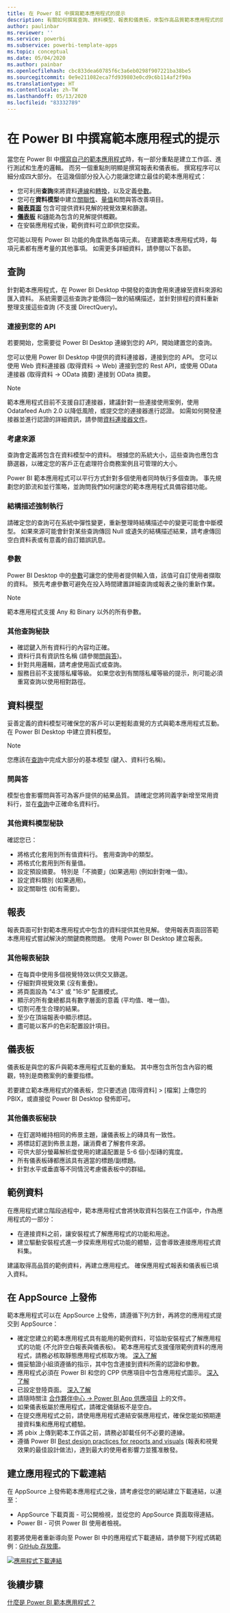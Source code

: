 ```yaml
---
title: 在 Power BI 中撰寫範本應用程式的提示
description: 有關如何撰寫查詢、資料模型、報表和儀表板，來製作高品質範本應用程式的提示
author: paulinbar
ms.reviewer: ''
ms.service: powerbi
ms.subservice: powerbi-template-apps
ms.topic: conceptual
ms.date: 05/04/2020
ms.author: painbar
ms.openlocfilehash: cbc833dea60785f6c3a6eb0298f907221ba38be5
ms.sourcegitcommit: 0e9e211082eca7fd939803e0cd9c6b114af2f90a
ms.translationtype: HT
ms.contentlocale: zh-TW
ms.lasthandoff: 05/13/2020
ms.locfileid: "83332789"
---
```

# <a name="tips-for-authoring-template-apps-in-power-bi"></a>在 Power BI 中撰寫範本應用程式的提示

當您在 Power BI 中[撰寫自己的範本應用程式](service-template-apps-create.md)時，有一部分重點是建立工作區、進行測試和生產的邏輯。 而另一個重點則明顯是撰寫報表和儀表板。 撰寫程序可以細分成四大部分。 在這幾個部分投入心力能讓您建立最佳的範本應用程式：

* 您可利用**查詢**來將資料[連線](desktop-connect-to-data.md)和[轉換](../transform-model/desktop-query-overview.md)，以及定義[參數](https://powerbi.microsoft.com/blog/deep-dive-into-query-parameters-and-power-bi-templates/)。 
* 您可在**資料模型**中建立[關聯性](../transform-model/desktop-create-and-manage-relationships.md)、[量值](../transform-model/desktop-measures.md)和問與答改善項目。  
* **[報表頁面](../create-reports/desktop-report-view.md)** 包含可提供資料見解的視覺效果和篩選。  
* **[儀表板](../consumer/end-user-dashboards.md)** 和[磚](../create-reports/service-dashboard-create.md)能為包含的見解提供概觀。
* 在安裝應用程式後，範例資料可立即供您探索。

您可能以現有 Power BI 功能的角度熟悉每項元素。 在建置範本應用程式時，每項元素都有應考量的其他事項。 如需更多詳細資料，請參閱以下各節。

<a name="queries"></a>

## <a name="queries"></a>查詢
針對範本應用程式，在 Power BI Desktop 中開發的查詢會用來連線至資料來源和匯入資料。 系統需要這些查詢才能傳回一致的結構描述，並針對排程的資料重新整理支援這些查詢 (不支援 DirectQuery)。

### <a name="connect-to-your-api"></a>連接到您的 API
若要開始，您需要從 Power BI Desktop 連線到您的 API，開始建置您的查詢。

您可以使用 Power BI Desktop 中提供的資料連接器，連接到您的 API。 您可以使用 Web 資料連接器 (取得資料 -> Web) 連接到您的 Rest API，或使用 OData 連接器 (取得資料 -> OData 摘要) 連接到 OData 摘要。

> [!NOTE]
> 範本應用程式目前不支援自訂連接器，建議針對一些連接使用案例，使用 Odatafeed Auth 2.0 以降低風險，或提交您的連接器進行認證。 如需如何開發連接器並進行認證的詳細資訊，請參閱[資料連接器文件](https://aka.ms/DataConnectors)。

### <a name="consider-the-source"></a>考慮來源
查詢會定義將包含在資料模型中的資料。 根據您的系統大小，這些查詢也應包含篩選器，以確定您的客戶正在處理符合商務案例且可管理的大小。

Power BI 範本應用程式可以平行方式針對多個使用者同時執行多個查詢。  事先規劃您的節流和並行策略，並詢問我們如何讓您的範本應用程式具備容錯功能。

### <a name="schema-enforcement"></a>結構描述強制執行
請確定您的查詢可在系統中彈性變更，重新整理時結構描述中的變更可能會中斷模型。 如果來源可能會針對某些查詢傳回 Null 或遺失的結構描述結果，請考慮傳回空白資料表或有意義的自訂錯誤訊息。

### <a name="parameters"></a>參數
Power BI Desktop 中的[參數](https://powerbi.microsoft.com/blog/deep-dive-into-query-parameters-and-power-bi-templates/)可讓您的使用者提供輸入值，該值可自訂使用者擷取的資料。 預先考慮參數可避免在投入時間建置詳細查詢或報表之後的重新作業。

> [!NOTE]
> 範本應用程式支援 Any 和 Binary 以外的所有參數。
>

### <a name="additional-query-tips"></a>其他查詢秘訣

* 確認鍵入所有資料行的內容均正確。
* 資料行具有資訊性名稱 (請參閱[問與答](#qa))。  
* 針對共用邏輯，請考慮使用函式或查詢。  
* 服務目前不支援隱私權等級。 如果您收到有關隱私權等級的提示，則可能必須重寫查詢以使用相對路徑。  

## <a name="data-models"></a>資料模型

妥善定義的資料模型可確保您的客戶可以更輕鬆直覺的方式與範本應用程式互動。 在 Power BI Desktop 中建立資料模型。

> [!NOTE]
> 您應該在[查詢](#queries)中完成大部分的基本模型 (鍵入、資料行名稱)。

### <a name="qa"></a>問與答
模型也會影響問與答可為客戶提供的結果品質。 請確定您將同義字新增至常用資料行，並在[查詢](#queries)中正確命名資料行。

### <a name="additional-data-model-tips"></a>其他資料模型秘訣

確認您已：

* 將格式化套用到所有值資料行。 套用查詢中的類型。  
* 將格式化套用到所有量值。
* 設定預設摘要。 特別是「不摘要」(如果適用) (例如針對唯一值)。  
* 設定資料類別 (如果適用)。  
* 設定關聯性 (如有需要)。  

## <a name="reports"></a>報表
報表頁面可針對範本應用程式中包含的資料提供其他見解。 使用報表頁面回答範本應用程式嘗試解決的關鍵商務問題。 使用 Power BI Desktop 建立報表。


### <a name="additional-report-tips"></a>其他報表秘訣

* 在每頁中使用多個視覺特效以供交叉篩選。  
* 仔細對齊視覺效果 (沒有重疊)。  
* 將頁面設為 "4:3" 或 "16:9" 配置模式。  
* 顯示的所有彙總都具有數字層面的意義 (平均值、唯一值)。  
* 切割可產生合理的結果。  
* 至少在頂端報表中顯示標誌。  
* 盡可能以客戶的色彩配置設計項目。  

<a name="dashboard"></a>

## <a name="dashboards"></a>儀表板
儀表板是與您的客戶與範本應用程式互動的重點。 其中應包含所包含內容的概觀，特別是商務案例的重要指標。

若要建立範本應用程式的儀表板，您只要透過 [取得資料] > [檔案] 上傳您的 PBIX，或直接從 Power BI Desktop 發佈即可。


### <a name="additional-dashboard-tips"></a>其他儀表板秘訣

* 在釘選時維持相同的佈景主題，讓儀表板上的磚具有一致性。  
* 將標誌釘選到佈景主題，讓消費者了解套件來源。  
* 可供大部分螢幕解析度使用的建議配置是 5-6 個小型磚的寬度。  
* 所有儀表板磚都應該具有適當的標題/副標題。  
* 針對水平或垂直等不同情況考慮儀表板中的群組。  

## <a name="sample-data"></a>範例資料
在應用程式建立階段過程中，範本應用程式會將快取資料包裝在工作區中，作為應用程式的一部分：

* 在連接資料之前，讓安裝程式了解應用程式的功能和用途。
* 建立驅動安裝程式進一步探索應用程式功能的體驗，這會導致連接應用程式資料集。

建議取得高品質的範例資料，再建立應用程式。 確保應用程式報表和儀表板已填入資料。

## <a name="publishing-on-appsource"></a>在 AppSource 上發佈
範本應用程式可以在 AppSource 上發佈，請遵循下列方針，再將您的應用程式提交到 AppSource：

* 確定您建立的範本應用程式具有能用的範例資料，可協助安裝程式了解應用程式的功能 (不允許空白報表與儀表板)。
範本應用程式支援僅限範例資料的應用程式，請務必核取靜態應用程式核取方塊。 [深入了解](https://docs.microsoft.com/power-bi/service-template-apps-create#create-the-test-template-app)
* 備妥驗證小組須遵循的指示，其中包含連接到資料所需的認證和參數。
* 應用程式必須在 Power BI 和您的 CPP 供應項目中包含應用程式圖示。 [深入了解](https://docs.microsoft.com/power-bi/service-template-apps-create#create-the-test-template-app)
* 已設定登陸頁面。 [深入了解](https://docs.microsoft.com/power-bi/service-template-apps-create#create-the-test-template-app)
* 請隨時關注 [合作夥伴中心 -> Power BI App 供應項目](https://docs.microsoft.com/azure/marketplace/partner-center-portal/create-power-bi-app-offer) 上的文件。
* 如果儀表板屬於應用程式，請確定儀錶板不是空白。
* 在提交應用程式之前，請使用應用程式連結安裝應用程式，確保您能如預期連接資料集和應用程式體驗。
* 將 pbix 上傳到範本工作區之前，請務必卸載任何不必要的連線。
* 遵循 Power BI [Best design practices for reports and visuals](https://docs.microsoft.com/power-bi/visuals/power-bi-visualization-best-practices) (報表和視覺效果的最佳設計做法)，達到最大的使用者影響力並獲准散發。
<!--- * In general, only application with valuable functionality can be approved for general use on AppSource. Application with sample data content only must have either a guidance or statistical value.) -->

## <a name="create-a-download-link-for-the-app"></a>建立應用程式的下載連結

在 AppSource 上發佈範本應用程式之後，請考慮從您的網站建立下載連結，以連至：
* AppSource 下載頁面 - 可公開檢視，並從您的 AppSource 頁面取得連結。
* Power BI - 可供 Power BI 使用者檢視。

若要將使用者重新導向至 Power BI 中的應用程式下載連結，請參閱下列程式碼範例：[GitHub 存放庫](https://github.com/microsoft/Template-apps-examples/tree/master/src)。

[![應用程式下載連結](media/service-template-apps-tips/service-template-apps-tips-download.png)](https://app.powerbi.com/groups/me/getapps/services/pbi-contentpacks.pbiapps-github)

## <a name="next-steps"></a>後續步驟

[什麼是 Power BI 範本應用程式？](service-template-apps-overview.md)
